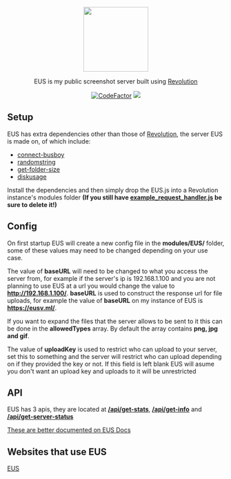 <p align="center">
  <img width="150" height="150" src="https://eusv.ml/images/EUSLossless.webp">
</p>
<p align="center">
  EUS is my public screenshot server built using <a href="https://github.com/tgpethan/Revolution">Revolution</a><br>
</p>
<p align="center">
  <a href="https://www.codefactor.io/repository/github/tgpethan/eus/overview/master"><img src="https://www.codefactor.io/repository/github/tgpethan/eus/badge/master" alt="CodeFactor" /></a>
  <a src="https://discord.gg/BV8QGn6"><img src="https://img.shields.io/discord/477024246959308810?color=7289da&label=Discord&logo=discord&logoColor=ffffff"></a>
</p>

## Setup

EUS has extra dependencies other than those of [Revolution](https://github.com/tgpethan/Revolution), the server EUS is made on, of which include:
 - [connect-busboy](https://www.npmjs.com/package/connect-busboy)
 - [randomstring](https://www.npmjs.com/package/randomstring)
 - [get-folder-size](https://www.npmjs.com/package/get-folder-size)
 - [diskusage](https://www.npmjs.com/package/diskusage)
 
Install the dependencies and then simply drop the EUS.js into a Revolution instance's modules folder **(If you still have [example_request_handler.js](https://github.com/tgpethan/Revolution/blob/master/modules/example_request_handler.js) be sure to delete it!)**

## Config
On first startup EUS will create a new config file in the **modules/EUS/** folder, some of these values may need to be changed depending on your use case.

The value of **baseURL** will need to be changed to what you access the server from, for example if the server's ip is 192.168.1.100 and you are not planning to use EUS at a url you would change the value to **http://192.168.1.100/**. **baseURL** is used to construct the response url for file uploads, for example the value of **baseURL** on my instance of EUS is **https://eusv.ml/**.

If you want to expand the files that the server allows to be sent to it this can be done in the **allowedTypes** array. By default the array contains **png, jpg and gif**.

The value of **uploadKey** is used to restrict who can upload to your server, set this to something and the server will restrict who can upload depending on if they provided the key or not. If this field is left blank EUS will asume you don't want an upload key and uploads to it will be unrestricted

## API
EUS has 3 apis, they are located at **[/api/get-stats](https://eusv.ml/api/get-stats)**, **[/api/get-info](https://eusv.ml/api/get-info)** and **[/api/get-server-status](https://eusv.ml/api/get-server-status)**

[These are better documented on EUS Docs](https://docs.eusv.ml)

## Websites that use EUS
[EUS](https://eusv.ml)

